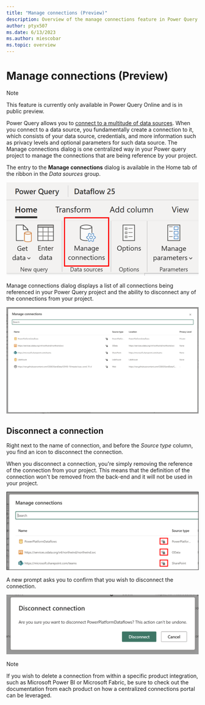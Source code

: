 ```yaml
---
title: "Manage connections (Preview)"
description: Overview of the manage connections feature in Power Query Online that allows you to disconnect connections from your project
author: ptyx507
ms.date: 6/13/2023
ms.author: miescobar
ms.topic: overview
---
```


# Manage connections (Preview)

>[!NOTE]
>This feature is currently only available in Power Query Online and is in public preview.

Power Query allows you to [connect to a multitude of data sources](connectors/index.md). When you connect to a data source, you fundamentally create a connection to it, which consists of your data source, credentials, and more information such as privacy levels and optional parameters for such data source. The Manage connections dialog is one centralized way in your Power query project to manage the connections that are being reference by your project.

The entry to the **Manage connections** dialog is available in the Home tab of the ribbon in the *Data sources* group.

![Entry point for the Manage connections dialog inside of the Home tab of the ribbon](media/manage-connections/entry-point.png)

Manage connections dialog displays a list of all connections being referenced in your Power Query project and the ability to disconnect any of the connections from your project.

![Manage connections dialog showcasing multiple connections in its dialog](media/manage-connections/manage-connections-dialog.png)

## Disconnect a connection

Right next to the name of connection, and before the *Source type* column, you find an icon to disconnect the connection.

When you disconnect a connection, you're simply removing the reference of the connection from your project. This means that the definition of the connection won't be removed from the back-end and it will not be used in your project.

![Disconnect icon next to a connection in the Manage Connections dialog](media/manage-connections/disconnect-icon.png)

A new prompt asks you to confirm that you wish to disconnect the connection.

![Prompt to confirm the disconnect action](media/manage-connections/confirmation-prompt.png)

>[!NOTE]
>If you wish to delete a connection from within a specific product integration, such as Microsoft Power BI or Microsoft Fabric, be sure to check out the documentation from each product on how a centralized connections portal can be leveraged.

